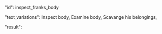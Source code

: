 "id": inspect_franks_body

"text_variations":
Inspect body, Examine body, Scavange his belongings,

"result":